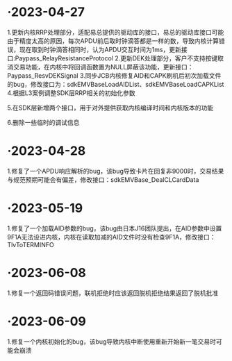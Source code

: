 # ·2023-04-27

1.更新内核RRP处理部分，适配易总提供的驱动库的接口，易总的驱动库接口可能由于精度太高的原因，每次APDU前后取时钟滴答都是一样的数，导致内核计算错误，现在取到时钟滴答相同时，认为APDU交互时间为1ms，更新接口:Paypass_RelayResistanceProtocol
2.更新DEK处理部分，客户不支持按键取消交易功能，在内核中将回调函数置为NULL屏蔽该功能，更新接口：Paypass_ResvDEKSignal
3.同步JCB内核修复AID和CAPK刷机后初次加载文件的bug，修改接口为：sdkEMVBaseLoadAIDList、sdkEMVBaseLoadCAPKList
4.根据L3案例调整SDK层RRP相关的初始化参数

5.在SDK层新增两个接口，用于对外提供获取内核编译时间和内核版本的功能

6.删除一些临时的调试信息

# ·2023-04-28

1.修复了一个APDU响应解析的bug，该bug导致卡片在回复非9000时，交易结果与规范预期可能会有偏差，修改接口：sdkEMVBase_DealCLCardData

# ·2023-05-19

1.修复了一个加载AID参数的bug，该bug由日本J16团队提出，在AID参数中设置9F1A无法设进内核，内核在读取加减的AID文件时没有检查9F1A，修改接口：TlvToTERMINFO

# ·2023-06-08

1.修复一个返回码错误问题，联机拒绝时应该返回脱机拒绝结果返回了脱机批准

# ·2023-06-09

1.修复一个内核初始化的bug，该bug导致内核中断使用重新开始新一笔交易时可能会崩溃

